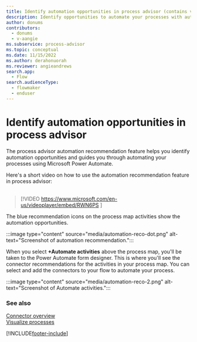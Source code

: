 ```yaml
---
title: Identify automation opportunities in process advisor (contains video) | Microsoft Docs
description: Identify opportunities to automate your processes with automation recommendations in the process advisor feature.
author: donums
contributors:
  - donums
  - v-aangie 
ms.subservice: process-advisor
ms.topic: conceptual
ms.date: 11/15/2022
ms.author: derahonuorah
ms.reviewer: angieandrews
search.app: 
  - Flow
search.audienceType:
  - flowmaker
  - enduser
---
```

# Identify automation opportunities in process advisor

The process advisor automation recommendation feature helps you identify automation opportunities and guides you through automating your processes using Microsoft Power Automate.

Here's a short video on how to use the automation recommendation feature in process advisor:<br>
</br>
> [!VIDEO https://www.microsoft.com/en-us/videoplayer/embed/RWN6PS ]

The blue recommendation icons on the process map activities show the automation opportunities.

:::image type="content" source="media/automation-reco-dot.png" alt-text="Screenshot of automation recommendation.":::

When you select **+Automate activities** above the process map, you'll be taken to the Power Automate form designer. This is where you'll see the connector recommendations for the activities in your process map. You can select and add the connectors to your flow to automate your process.

:::image type="content" source="media/automation-reco-2.png" alt-text="Screenshot of Automate activities.":::

### See also

[Connector overview](/connectors/connectors)<br/>
[Visualize processes](process-advisor-visualize.md)

[!INCLUDE[footer-include](includes/footer-banner.md)]
